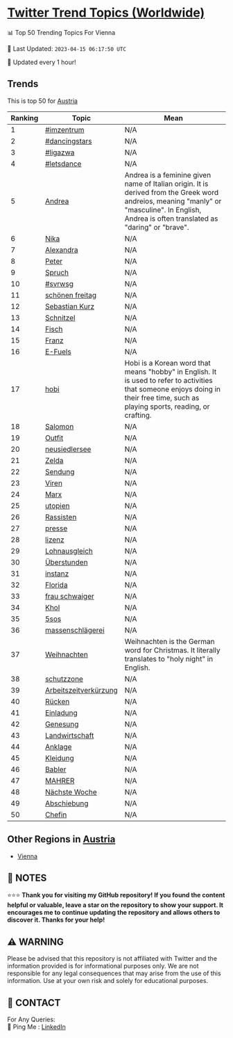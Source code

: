 [Twitter Trend Topics (Worldwide)](https://github.com/ErcinDedeoglu/Twitter-Trend-Topics)
==========


📊 Top 50 Trending Topics For Vienna

📆 Last Updated: `2023-04-15 06:17:50 UTC`

🔧 Updated every 1 hour!


## Trends

This is top 50 for [Austria](</Austria>)

| Ranking | Topic | Mean |
| ------- | ------------ | ------------ |
| 1 | [#imzentrum](http://twitter.com/search?q=%23imzentrum) | N/A |
| 2 | [#dancingstars](http://twitter.com/search?q=%23dancingstars) | N/A |
| 3 | [#ligazwa](http://twitter.com/search?q=%23ligazwa) | N/A |
| 4 | [#letsdance](http://twitter.com/search?q=%23letsdance) | N/A |
| 5 | [Andrea](http://twitter.com/search?q=Andrea) | Andrea is a feminine given name of Italian origin. It is derived from the Greek word andreios, meaning "manly" or "masculine". In English, Andrea is often translated as "daring" or "brave". |
| 6 | [Nika](http://twitter.com/search?q=Nika) | N/A |
| 7 | [Alexandra](http://twitter.com/search?q=Alexandra) | N/A |
| 8 | [Peter](http://twitter.com/search?q=Peter) | N/A |
| 9 | [Spruch](http://twitter.com/search?q=Spruch) | N/A |
| 10 | [#svrwsg](http://twitter.com/search?q=%23svrwsg) | N/A |
| 11 | [schönen freitag](http://twitter.com/search?q=sch%c3%b6nen+freitag) | N/A |
| 12 | [Sebastian Kurz](http://twitter.com/search?q=Sebastian+Kurz) | N/A |
| 13 | [Schnitzel](http://twitter.com/search?q=Schnitzel) | N/A |
| 14 | [Fisch](http://twitter.com/search?q=Fisch) | N/A |
| 15 | [Franz](http://twitter.com/search?q=Franz) | N/A |
| 16 | [E-Fuels](http://twitter.com/search?q=E-Fuels) | N/A |
| 17 | [hobi](http://twitter.com/search?q=hobi) | Hobi is a Korean word that means "hobby" in English. It is used to refer to activities that someone enjoys doing in their free time, such as playing sports, reading, or crafting. |
| 18 | [Salomon](http://twitter.com/search?q=Salomon) | N/A |
| 19 | [Outfit](http://twitter.com/search?q=Outfit) | N/A |
| 20 | [neusiedlersee](http://twitter.com/search?q=neusiedlersee) | N/A |
| 21 | [Zelda](http://twitter.com/search?q=Zelda) | N/A |
| 22 | [Sendung](http://twitter.com/search?q=Sendung) | N/A |
| 23 | [Viren](http://twitter.com/search?q=Viren) | N/A |
| 24 | [Marx](http://twitter.com/search?q=Marx) | N/A |
| 25 | [utopien](http://twitter.com/search?q=utopien) | N/A |
| 26 | [Rassisten](http://twitter.com/search?q=Rassisten) | N/A |
| 27 | [presse](http://twitter.com/search?q=presse) | N/A |
| 28 | [lizenz](http://twitter.com/search?q=lizenz) | N/A |
| 29 | [Lohnausgleich](http://twitter.com/search?q=Lohnausgleich) | N/A |
| 30 | [Überstunden](http://twitter.com/search?q=%c3%9cberstunden) | N/A |
| 31 | [instanz](http://twitter.com/search?q=instanz) | N/A |
| 32 | [Florida](http://twitter.com/search?q=Florida) | N/A |
| 33 | [frau schwaiger](http://twitter.com/search?q=frau+schwaiger) | N/A |
| 34 | [Khol](http://twitter.com/search?q=Khol) | N/A |
| 35 | [5sos](http://twitter.com/search?q=5sos) | N/A |
| 36 | [massenschlägerei](http://twitter.com/search?q=massenschl%c3%a4gerei) | N/A |
| 37 | [Weihnachten](http://twitter.com/search?q=Weihnachten) | Weihnachten is the German word for Christmas. It literally translates to "holy night" in English. |
| 38 | [schutzzone](http://twitter.com/search?q=schutzzone) | N/A |
| 39 | [Arbeitszeitverkürzung](http://twitter.com/search?q=Arbeitszeitverk%c3%bcrzung) | N/A |
| 40 | [Rücken](http://twitter.com/search?q=R%c3%bccken) | N/A |
| 41 | [Einladung](http://twitter.com/search?q=Einladung) | N/A |
| 42 | [Genesung](http://twitter.com/search?q=Genesung) | N/A |
| 43 | [Landwirtschaft](http://twitter.com/search?q=Landwirtschaft) | N/A |
| 44 | [Anklage](http://twitter.com/search?q=Anklage) | N/A |
| 45 | [Kleidung](http://twitter.com/search?q=Kleidung) | N/A |
| 46 | [Babler](http://twitter.com/search?q=Babler) | N/A |
| 47 | [MAHRER](http://twitter.com/search?q=MAHRER) | N/A |
| 48 | [Nächste Woche](http://twitter.com/search?q=N%c3%a4chste+Woche) | N/A |
| 49 | [Abschiebung](http://twitter.com/search?q=Abschiebung) | N/A |
| 50 | [Chefin](http://twitter.com/search?q=Chefin) | N/A |



## Other Regions in [Austria](</Austria>)

* [Vienna](</Austria/Vienna.md>)



## 📝 NOTES

⭐⭐⭐ **Thank you for visiting my GitHub repository! If you found the content helpful or valuable, leave a star on the repository to show your support. It encourages me to continue updating the repository and allows others to discover it. Thanks for your help!**


## ⚠️ WARNING

Please be advised that this repository is not affiliated with Twitter and the information provided is for informational purposes only. We are not responsible for any legal consequences that may arise from the use of this information. Use at your own risk and solely for educational purposes.


## 📨 CONTACT

 For Any Queries:  
            🏓 Ping Me : [LinkedIn](https://www.linkedin.com/in/ercindedeoglu/)
